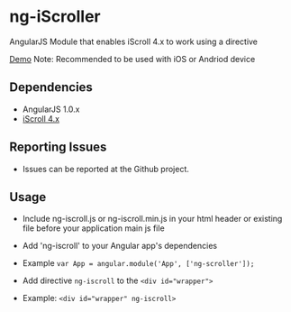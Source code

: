 ng-iScroller
============

AngularJS Module that enables iScroll 4.x to work using a directive

[Demo](http://jsfiddle.net/C7k3d/1/)
Note: Recommended to be used with iOS or Andriod device

Dependencies
------------
- AngularJS 1.0.x
- [iScroll 4.x](https://github.com/cubiq/iscroll)


Reporting Issues
-------------
- Issues can be reported at the Github project.

Usage
---------


* Include ng-iscroll.js or ng-iscroll.min.js in your html header or existing file before your application main js file
* Add 'ng-iscroll' to your Angular app's dependencies
 * Example ```var App = angular.module('App', ['ng-scroller']);```

* Add directive `ng-iscroll` to the ```<div id="wrapper">```
 * Example: ```<div id="wrapper" ng-iscroll>```
	

